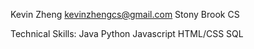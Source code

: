 Kevin Zheng
kevinzhengcs@gmail.com
Stony Brook CS

Technical Skills:
Java
Python
Javascript
HTML/CSS
SQL

